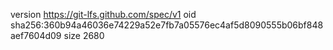 version https://git-lfs.github.com/spec/v1
oid sha256:360b94a46036e74229a52e7fb7a05576ec4af5d8090555b06bf848aef7604d09
size 2680

